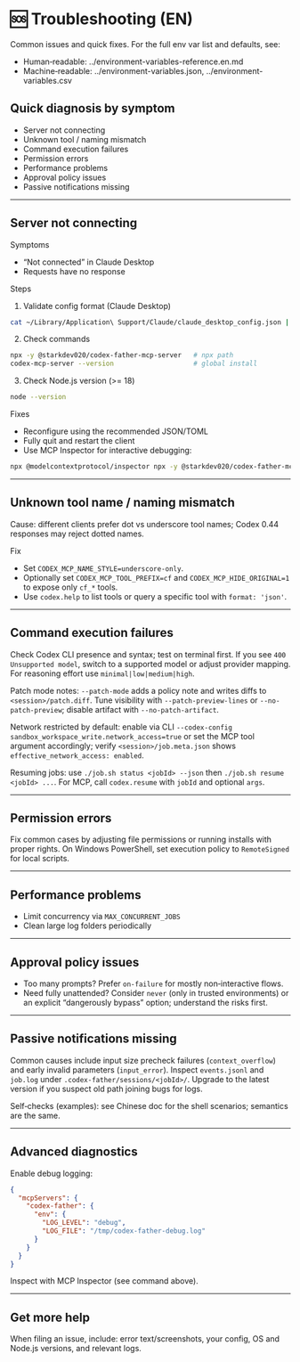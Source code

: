 # 🆘 Troubleshooting (EN)

Common issues and quick fixes. For the full env var list and defaults, see:

- Human‑readable: ../environment-variables-reference.en.md
- Machine‑readable: ../environment-variables.json, ../environment-variables.csv

## Quick diagnosis by symptom

- Server not connecting
- Unknown tool / naming mismatch
- Command execution failures
- Permission errors
- Performance problems
- Approval policy issues
- Passive notifications missing

---

## Server not connecting

Symptoms

- “Not connected” in Claude Desktop
- Requests have no response

Steps

1) Validate config format (Claude Desktop)

```bash
cat ~/Library/Application\ Support/Claude/claude_desktop_config.json | jq .
```

2) Check commands

```bash
npx -y @starkdev020/codex-father-mcp-server   # npx path
codex-mcp-server --version                    # global install
```

3) Check Node.js version (>= 18)

```bash
node --version
```

Fixes

- Reconfigure using the recommended JSON/TOML
- Fully quit and restart the client
- Use MCP Inspector for interactive debugging:

```bash
npx @modelcontextprotocol/inspector npx -y @starkdev020/codex-father-mcp-server
```

---

## Unknown tool name / naming mismatch

Cause: different clients prefer dot vs underscore tool names; Codex 0.44 responses may reject dotted names.

Fix

- Set `CODEX_MCP_NAME_STYLE=underscore-only`.
- Optionally set `CODEX_MCP_TOOL_PREFIX=cf` and `CODEX_MCP_HIDE_ORIGINAL=1` to expose only `cf_*` tools.
- Use `codex.help` to list tools or query a specific tool with `format: 'json'`.

---

## Command execution failures

Check Codex CLI presence and syntax; test on terminal first. If you see `400 Unsupported model`, switch to a supported model or adjust provider mapping. For reasoning effort use `minimal|low|medium|high`.

Patch mode notes: `--patch-mode` adds a policy note and writes diffs to `<session>/patch.diff`. Tune visibility with `--patch-preview-lines` or `--no-patch-preview`; disable artifact with `--no-patch-artifact`.

Network restricted by default: enable via CLI `--codex-config sandbox_workspace_write.network_access=true` or set the MCP tool argument accordingly; verify `<session>/job.meta.json` shows `effective_network_access: enabled`.

Resuming jobs: use `./job.sh status <jobId> --json` then `./job.sh resume <jobId> ...`. For MCP, call `codex.resume` with `jobId` and optional `args`.

---

## Permission errors

Fix common cases by adjusting file permissions or running installs with proper rights. On Windows PowerShell, set execution policy to `RemoteSigned` for local scripts.

---

## Performance problems

- Limit concurrency via `MAX_CONCURRENT_JOBS`
- Clean large log folders periodically

---

## Approval policy issues

- Too many prompts? Prefer `on-failure` for mostly non‑interactive flows.
- Need fully unattended? Consider `never` (only in trusted environments) or an explicit “dangerously bypass” option; understand the risks first.

---

## Passive notifications missing

Common causes include input size precheck failures (`context_overflow`) and early invalid parameters (`input_error`). Inspect `events.jsonl` and `job.log` under `.codex-father/sessions/<jobId>/`. Upgrade to the latest version if you suspect old path joining bugs for logs.

Self‑checks (examples): see Chinese doc for the shell scenarios; semantics are the same.

---

## Advanced diagnostics

Enable debug logging:

```json
{
  "mcpServers": {
    "codex-father": {
      "env": {
        "LOG_LEVEL": "debug",
        "LOG_FILE": "/tmp/codex-father-debug.log"
      }
    }
  }
}
```

Inspect with MCP Inspector (see command above).

---

## Get more help

When filing an issue, include: error text/screenshots, your config, OS and Node.js versions, and relevant logs.
